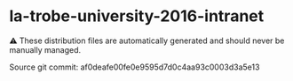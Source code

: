 # la-trobe-university-2016-intranet

:warning: These distribution files are automatically generated and should never be manually managed.

Source git commit: af0deafe00fe0e9595d7d0c4aa93c0003d3a5e13
